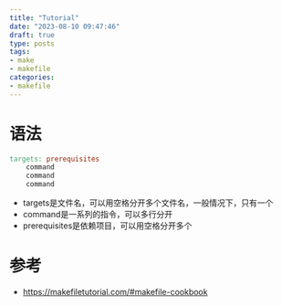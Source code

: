 ```yaml
---
title: "Tutorial"
date: "2023-08-10 09:47:46"
draft: true
type: posts
tags:
- make
- makefile
categories:
- makefile
---
```


# 语法

```Makefile
targets: prerequisites
	command
	command
	command
```

- targets是文件名，可以用空格分开多个文件名，一般情况下，只有一个
- command是一系列的指令，可以多行分开
- prerequisites是依赖项目，可以用空格分开多个

# 参考
- https://makefiletutorial.com/#makefile-cookbook
